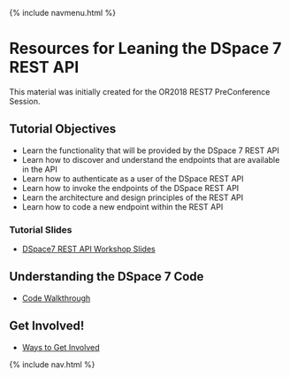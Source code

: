 {% include navmenu.html %}
# Resources for Leaning the DSpace 7 REST API

This material was initially created for the OR2018 REST7 PreConference Session.  

## Tutorial Objectives
- Learn the functionality that will be provided by the DSpace 7 REST API
- Learn how to discover and understand the endpoints that are available in the API
- Learn how to authenticate as a user of the DSpace REST API
- Learn how to invoke the endpoints of the DSpace REST API
- Learn the architecture and design principles of the REST API
- Learn how to code a new endpoint within the REST API

### Tutorial Slides
- [DSpace7 REST API Workshop Slides](https://tinyurl.com/or2018-dspace-rest)

## Understanding the DSpace 7 Code
- [Code Walkthrough](https://dspace-labs.github.io/DSpace7RestTutorial/walkthrough/intro)

## Get Involved!
- [Ways to Get Involved](https://dspace-labs.github.io/DSpace7RestTutorial/walkthrough/next-steps)

{% include nav.html %}
